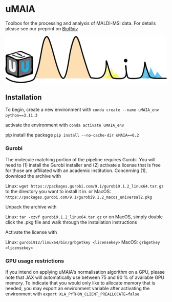 # uMAIA
Toolbox for the processing and analysis of MALDI-MSI data. For details please see our preprint on [BioRxiv](https://www.biorxiv.org/content/10.1101/2024.08.20.608739v2)

![alt text](figs/uMaiaLogo.png)


## Installation

To begin, create a new environment with 
`conda create --name uMAIA_env python==3.11.3`

activate the environment with
`conda activate uMAIA_env`

pip install the package
`pip install --no-cache-dir uMAIA==0.2`


### Gurobi
The molecule matching portion of the pipeline requires Gurobi. You will need to (1) install the Gurobi installer and (2) activate a license that is free for those are affiliated with an academic institution. Concerning (1), download the archive with 

Linux:
`wget https://packages.gurobi.com/9.1/gurobi9.1.2_linux64.tar.gz` to the directory you want to install it in.
or MacOS:
`https://packages.gurobi.com/9.1/gurobi9.1.2_macos_universal2.pkg`

Unpack the archive with

Linux:
`tar -xzvf gurobi9.1.2_linux64.tar.gz`
or on MacOS, simply double click the .pkg file and walk through the installation instructions

Activate the license with

Linux:
`gurobi912/linux64/bin/grbgetkey <licensekey>`
MacOS:
`grbgetkey <licensekey>`



### GPU usage restrictions
If you intend on applying uMAIA's normalisation algorithm on a GPU, please note that JAX will automatically use between 75 and 90 % of available GPU memory. To indicate that you would only like to allocate memory that is needed, you may export an environment variable after activating the environment with `export XLA_PYTHON_CLIENT_PREALLOCATE=false`


